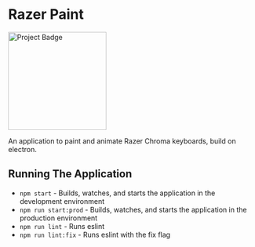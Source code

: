# Razer Paint
<img src="https://ci.appveyor.com/api/projects/status/y9esx9gjo3v8nrre/branch/master?svg=true" alt="Project Badge" width="200">

An application to paint and animate Razer Chroma keyboards, build on electron.

## Running The Application
- `npm start` - Builds, watches, and starts the application in the development environment
- `npm run start:prod` - Builds, watches, and starts the application in the production environment
- `npm run lint` - Runs eslint
- `npm run lint:fix` - Runs eslint with the fix flag